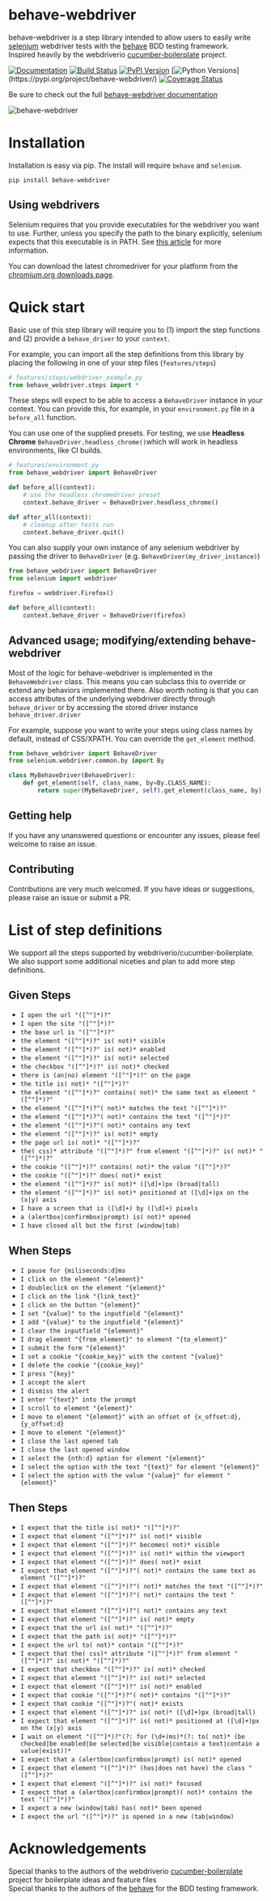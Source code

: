 # behave-webdriver
behave-webdriver is a step library intended to allow users to easily write [selenium](https://github.com/SeleniumHQ/selenium) 
webdriver tests with the [behave](https://github.com/behave/behave) BDD testing framework.  
Inspired heavily by the webdriverio [cucumber-boilerplate](https://github.com/webdriverio/cucumber-boilerplate) project.

[![Documentation](https://readthedocs.org/projects/behave-webdriver/badge/?version=latest)](http://behave-webdriver.readthedocs.io/en/latest/)
[![Build Status](https://travis-ci.org/spyoungtech/behave-webdriver.svg?branch=master)](https://travis-ci.org/spyoungtech/behave-webdriver)
[![PyPI Version](https://img.shields.io/pypi/v/behave-webdriver.svg?colorB=blue)](https://pypi.org/project/behave-webdriver/)
[![Python Versions](https://img.shields.io/pypi/pyversions/behave-webdriver.svg?)](https://pypi.org/project/behave-webdriver/)
[![Coverage Status](https://coveralls.io/repos/github/spyoungtech/behave-webdriver/badge.svg)](https://coveralls.io/github/spyoungtech/behave-webdriver)

Be sure to check out the full  [behave-webdriver documentation](http://behave-webdriver.readthedocs.io/en/latest/) 

![behave-webdriver](https://raw.githubusercontent.com/spyoungtech/behave-webdriver/master/docs/_static/behave-webdriver.gif)

# Installation

Installation is easy via pip. The install will require `behave` and `selenium`.

```
pip install behave-webdriver
```

## Using webdrivers

Selenium requires that you provide executables for the webdriver you want to use. Further, unless you specify the path to 
the binary explicitly, selenium expects that this executable is in PATH. See [this article](http://selenium-python.readthedocs.io/installation.html#drivers) for more information.

You can download the latest chromedriver for your 
platform from the [chromium.org downloads page](https://sites.google.com/a/chromium.org/chromedriver/downloads).

# Quick start

Basic use of this step library will require you to (1) import the step functions and (2) provide a `behave_driver` to your `context`.

For example, you can import all the step definitions from this library by placing the following in one of your step files (`features/steps`)

```python
# features/steps/webdriver_example.py
from behave_webdriver.steps import *
```

These steps will expect to be able to access a `BehaveDriver` instance in your context. You can provide this, for example, in your `environment.py` file in a `before_all` function.

You can use one of the supplied presets. For testing, we use **Headless Chrome** `BehaveDriver.headless_chrome()`which will work in headless environments, like CI builds.

```python
# features/environment.py
from behave_webdriver import BehaveDriver

def before_all(context):
    # use the headless chromedriver preset
    context.behave_driver = BehaveDriver.headless_chrome()

def after_all(context):
    # cleanup after tests run
    context.behave_driver.quit()
```
You can also supply your own instance of any selenium webdriver by passing the driver to `BehaveDriver` (e.g. `BehaveDriver(my_driver_instance)`)

```python
from behave_webdriver import BehaveDriver
from selenium import webdriver

firefox = webdriver.Firefox()

def before_all(context):
    context.behave_driver = BehaveDriver(firefox)
```

## Advanced usage; modifying/extending behave-webdriver

Most of the logic for behave-webdriver is implemented in the `BehaveWebdriver` class. This means you can subclass this to override or extend any behaviors implemented there.
Also worth noting is that you can access attributes of the underlying webdriver directly through `behave_driver` or by accessing the stored driver instance `behave_driver.driver`

For example, suppose you want to write your steps using class names by default, instead of CSS/XPATH.
You can override the `get_element` method.

```python
from behave_webdriver import BehaveDriver
from selenium.webdriver.common.by import By

class MyBehaveDriver(BehaveDriver):
    def get_element(self, class_name, by=By.CLASS_NAME):
        return super(MyBehaveDriver, self).get_element(class_name, by)
```

## Getting help

If you have any unanswered questions or encounter any issues, please feel welcome to raise an issue.

## Contributing

Contributions are very much welcomed. If you have ideas or suggestions, please raise an issue or submit a PR.

# List of step definitions

We support all the steps supported by webdriverio/cucumber-boilerplate.  
We also support some additional niceties and plan to add more step definitions.

## Given Steps

- `I open the url "([^"]*)?"`
- `I open the site "([^"]*)?"`
- `the base url is "([^"]*)?"`
- `the element "([^"]*)?" is( not)* visible`
- `the element "([^"]*)?" is( not)* enabled`
- `the element "([^"]*)?" is( not)* selected`
- `the checkbox "([^"]*)?" is( not)* checked`
- `there is (an|no) element "([^"]*)?" on the page`
- `the title is( not)* "([^"]*)?"`
- `the element "([^"]*)?" contains( not)* the same text as element "([^"]*)?"`
- `the element "([^"]*)?"( not)* matches the text "([^"]*)?"`
- `the element "([^"]*)?"( not)* contains the text "([^"]*)?"`
- `the element "([^"]*)?"( not)* contains any text`
- `the element "([^"]*)?" is( not)* empty`
- `the page url is( not)* "([^"]*)?"`
- `the( css)* attribute "([^"]*)?" from element "([^"]*)?" is( not)* "([^"]*)?"`
- `the cookie "([^"]*)?" contains( not)* the value "([^"]*)?"`
- `the cookie "([^"]*)?" does( not)* exist`
- `the element "([^"]*)?" is( not)* ([\d]+)px (broad|tall)`
- `the element "([^"]*)?" is( not)* positioned at ([\d]+)px on the (x|y) axis`
- `I have a screen that is ([\d]+) by ([\d]+) pixels`
- `a (alertbox|confirmbox|prompt) is( not)* opened`
- `I have closed all but the first (window|tab)`

## When Steps

- `I pause for {miliseconds:d}ms`
- `I click on the element "{element}"`
- `I doubleclick on the element "{element}"`
- `I click on the link "{link_text}"`
- `I click on the button "{element}"`
- `I set "{value}" to the inputfield "{element}"`
- `I add "{value}" to the inputfield "{element}"`
- `I clear the inputfield "{element}"`
- `I drag element "{from_element}" to element "{to_element}"`
- `I submit the form "{element}"`
- `I set a cookie "{cookie_key}" with the content "{value}"`
- `I delete the cookie "{cookie_key}"`
- `I press "{key}"`
- `I accept the alert`
- `I dismiss the alert`
- `I enter "{text}" into the prompt`
- `I scroll to element "{element}"`
- `I move to element "{element}" with an offset of {x_offset:d},{y_offset:d}`
- `I move to element "{element}"`
- `I close the last opened tab`
- `I close the last opened window`
- `I select the {nth:d} option for element "{element}"`
- `I select the option with the text "{text}" for element "{element}"`
- `I select the option with the value "{value}" for element "{element}"`



## Then Steps


- `I expect that the title is( not)* "([^"]*)?"`
- `I expect that element "([^"]*)?" is( not)* visible`
- `I expect that element "([^"]*)?" becomes( not)* visible`
- `I expect that element "([^"]*)?" is( not)* within the viewport`
- `I expect that element "([^"]*)?" does( not)* exist`
- `I expect that element "([^"]*)?"( not)* contains the same text as element "([^"]*)?"`
- `I expect that element "([^"]*)?"( not)* matches the text "([^"]*)?"`
- `I expect that element "([^"]*)?"( not)* contains the text "([^"]*)?"`
- `I expect that element "([^"]*)?"( not)* contains any text`
- `I expect that element "([^"]*)?" is( not)* empty`
- `I expect that the url is( not)* "([^"]*)?"`
- `I expect that the path is( not)* "([^"]*)?"`
- `I expect the url to( not)* contain "([^"]*)?"`
- `I expect that the( css)* attribute "([^"]*)?" from element "([^"]*)?" is( not)* "([^"]*)?"`
- `I expect that checkbox "([^"]*)?" is( not)* checked`
- `I expect that element "([^"]*)?" is( not)* selected`
- `I expect that element "([^"]*)?" is( not)* enabled`
- `I expect that cookie "([^"]*)?"( not)* contains "([^"]*)?"`
- `I expect that cookie "([^"]*)?"( not)* exists`
- `I expect that element "([^"]*)?" is( not)* ([\d]+)px (broad|tall)`
- `I expect that element "([^"]*)?" is( not)* positioned at ([\d]+)px on the (x|y) axis`
- `I wait on element "([^"]*)?"(?: for (\d+)ms)*(?: to( not)* (be checked|be enabled|be selected|be visible|contain a text|contain a value|exist))*`
- `I expect that a (alertbox|confirmbox|prompt) is( not)* opened`
- `I expect that element "([^"]*)?" (has|does not have) the class "([^"]*)?"`
- `I expect that element "([^"]*)?" is( not)* focused`
- `I expect that a (alertbox|confirmbox|prompt)( not)* contains the text "([^"]*)?"`
- `I expect a new (window|tab) has( not)* been opened`
- `I expect the url "([^"]*)?" is opened in a new (tab|window)`


# Acknowledgements

Special thanks to the authors of the webdriverio [cucumber-boilerplate](https://github.com/webdriverio/cucumber-boilerplate) project for boilerplate ideas and feature files  
Special thanks to the authors of the [behave](https://github.com/behave/behave) for the BDD testing framework.